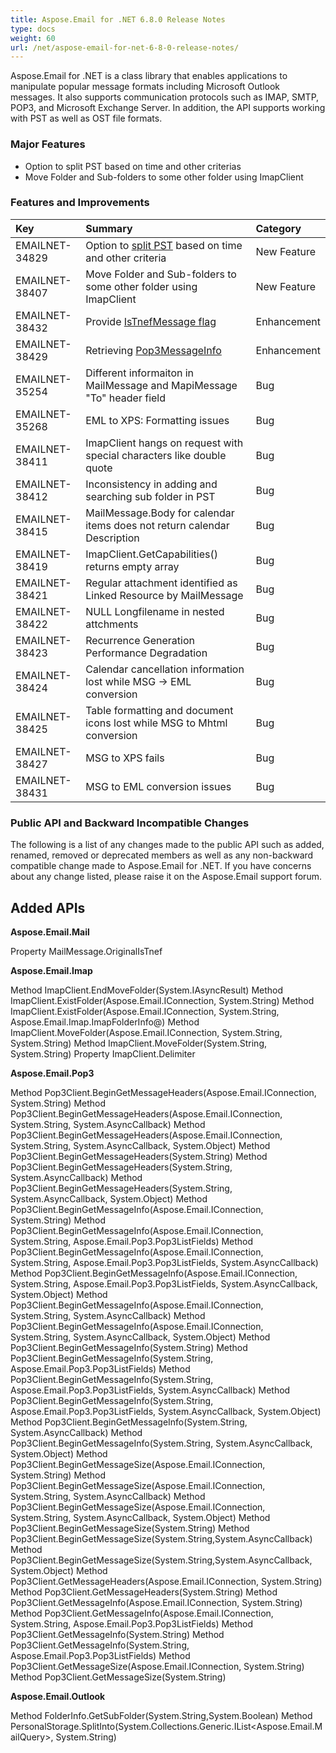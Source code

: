 ```yaml
---
title: Aspose.Email for .NET 6.8.0 Release Notes
type: docs
weight: 60
url: /net/aspose-email-for-net-6-8-0-release-notes/
---
```


Aspose.Email for .NET is a class library that enables applications to manipulate popular message formats including Microsoft Outlook messages. It also supports communication protocols such as IMAP, SMTP, POP3, and Microsoft Exchange Server. In addition, the API supports working with PST as well as OST file formats.
### **Major Features**
- Option to split PST based on time and other criterias
- Move Folder and Sub-folders to some other folder using ImapClient
### **Features and Improvements**

|**Key** |**Summary** |**Category** |
| :- | :- | :- |
|EMAILNET-34829 |Option to [split PST](/email/net/splitting-and-merging-pst-files/) based on time and other criteria |New Feature |
|EMAILNET-38407 |Move Folder and Sub-folders to some other folder using ImapClient |New Feature |
|EMAILNET-38432 |Provide [IsTnefMessage flag](/email/net/utility-features/)|Enhancement |
|EMAILNET-38429 |Retrieving [Pop3MessageInfo](/email/net/working-with-messages-from-server/)|Enhancement |
|EMAILNET-35254 |Different informaiton in MailMessage and MapiMessage "To" header field |Bug |
|EMAILNET-35268 |EML to XPS: Formatting issues |Bug |
|EMAILNET-38411 |ImapClient hangs on request with special characters like double quote |Bug |
|EMAILNET-38412 |Inconsistency in adding and searching sub folder in PST |Bug |
|EMAILNET-38415 |MailMessage.Body for calendar items does not return calendar Description |Bug |
|EMAILNET-38419 |ImapClient.GetCapabilities() returns empty array |Bug |
|EMAILNET-38421 |Regular attachment identified as Linked Resource by MailMessage |Bug |
|EMAILNET-38422 |NULL Longfilename in nested attchments |Bug |
|EMAILNET-38423 |Recurrence Generation Performance Degradation |Bug |
|EMAILNET-38424 |Calendar cancellation information lost while MSG -> EML conversion |Bug |
|EMAILNET-38425 |Table formatting and document icons lost while MSG to Mhtml conversion |Bug |
|EMAILNET-38427 |MSG to XPS fails |Bug |
|EMAILNET-38431 |MSG to EML conversion issues |Bug |
### **Public API and Backward Incompatible Changes**
The following is a list of any changes made to the public API such as added, renamed, removed or deprecated members as well as any non-backward compatible change made to Aspose.Email for .NET. If you have concerns about any change listed, please raise it on the Aspose.Email support forum.
## **Added APIs**
**Aspose.Email.Mail**

Property MailMessage.OriginalIsTnef

**Aspose.Email.Imap**

Method ImapClient.EndMoveFolder(System.IAsyncResult)
Method ImapClient.ExistFolder(Aspose.Email.IConnection, System.String)
Method ImapClient.ExistFolder(Aspose.Email.IConnection, System.String, Aspose.Email.Imap.ImapFolderInfo@)
Method ImapClient.MoveFolder(Aspose.Email.IConnection, System.String, System.String)
Method ImapClient.MoveFolder(System.String, System.String)
Property ImapClient.Delimiter

**Aspose.Email.Pop3**

Method Pop3Client.BeginGetMessageHeaders(Aspose.Email.IConnection, System.String)
Method Pop3Client.BeginGetMessageHeaders(Aspose.Email.IConnection, System.String, System.AsyncCallback)
Method Pop3Client.BeginGetMessageHeaders(Aspose.Email.IConnection, System.String, System.AsyncCallback, System.Object)
Method Pop3Client.BeginGetMessageHeaders(System.String)
Method Pop3Client.BeginGetMessageHeaders(System.String, System.AsyncCallback)
Method Pop3Client.BeginGetMessageHeaders(System.String, System.AsyncCallback, System.Object)
Method Pop3Client.BeginGetMessageInfo(Aspose.Email.IConnection, System.String)
Method Pop3Client.BeginGetMessageInfo(Aspose.Email.IConnection, System.String, Aspose.Email.Pop3.Pop3ListFields)
Method Pop3Client.BeginGetMessageInfo(Aspose.Email.IConnection, System.String, Aspose.Email.Pop3.Pop3ListFields, System.AsyncCallback)
Method Pop3Client.BeginGetMessageInfo(Aspose.Email.IConnection, System.String, Aspose.Email.Pop3.Pop3ListFields, System.AsyncCallback, System.Object)
Method Pop3Client.BeginGetMessageInfo(Aspose.Email.IConnection, System.String, System.AsyncCallback)
Method Pop3Client.BeginGetMessageInfo(Aspose.Email.IConnection, System.String, System.AsyncCallback, System.Object)
Method Pop3Client.BeginGetMessageInfo(System.String)
Method Pop3Client.BeginGetMessageInfo(System.String, Aspose.Email.Pop3.Pop3ListFields)
Method Pop3Client.BeginGetMessageInfo(System.String, Aspose.Email.Pop3.Pop3ListFields, System.AsyncCallback)
Method Pop3Client.BeginGetMessageInfo(System.String, Aspose.Email.Pop3.Pop3ListFields, System.AsyncCallback, System.Object)
Method Pop3Client.BeginGetMessageInfo(System.String, System.AsyncCallback)
Method Pop3Client.BeginGetMessageInfo(System.String, System.AsyncCallback, System.Object)
Method Pop3Client.BeginGetMessageSize(Aspose.Email.IConnection, System.String)
Method Pop3Client.BeginGetMessageSize(Aspose.Email.IConnection, System.String, System.AsyncCallback)
Method Pop3Client.BeginGetMessageSize(Aspose.Email.IConnection, System.String, System.AsyncCallback, System.Object)
Method Pop3Client.BeginGetMessageSize(System.String)
Method Pop3Client.BeginGetMessageSize(System.String,System.AsyncCallback)
Method Pop3Client.BeginGetMessageSize(System.String,System.AsyncCallback, System.Object)
Method Pop3Client.GetMessageHeaders(Aspose.Email.IConnection, System.String)
Method Pop3Client.GetMessageHeaders(System.String)
Method Pop3Client.GetMessageInfo(Aspose.Email.IConnection, System.String)
Method Pop3Client.GetMessageInfo(Aspose.Email.IConnection, System.String, Aspose.Email.Pop3.Pop3ListFields)
Method Pop3Client.GetMessageInfo(System.String)
Method Pop3Client.GetMessageInfo(System.String, Aspose.Email.Pop3.Pop3ListFields)
Method Pop3Client.GetMessageSize(Aspose.Email.IConnection, System.String)
Method Pop3Client.GetMessageSize(System.String)

**Aspose.Email.Outlook**

Method FolderInfo.GetSubFolder(System.String,System.Boolean)
Method PersonalStorage.SplitInto(System.Collections.Generic.IList<Aspose.Email.MailQuery>, System.String)
